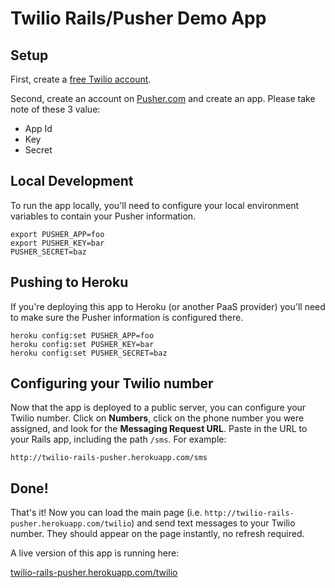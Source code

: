 # Twilio Rails/Pusher Demo App

## Setup

First, create a [free Twilio account](http://twilio.com/try-twilio).

Second, create an account on [Pusher.com](http://pusher.com) and create an app. Please take note of these 3 value:

* App Id
* Key
* Secret

## Local Development

To run the app locally, you'll need to configure your local environment variables to contain your Pusher information. 

```
export PUSHER_APP=foo
export PUSHER_KEY=bar
PUSHER_SECRET=baz
```

## Pushing to Heroku

If you're deploying this app to Heroku (or another PaaS provider) you'll need to make sure the Pusher information is configured there.

```
heroku config:set PUSHER_APP=foo
heroku config:set PUSHER_KEY=bar
heroku config:set PUSHER_SECRET=baz
```

## Configuring your Twilio number

Now that the app is deployed to a public server, you can configure your Twilio number. Click on **Numbers**, click on the phone number you were assigned, and look for the **Messaging Request URL**. Paste in the URL to your Rails app, including the path `/sms`. For example:

`http://twilio-rails-pusher.herokuapp.com/sms`

## Done!

That's it! Now you can load the main page (i.e. `http://twilio-rails-pusher.herokuapp.com/twilio`) and send text messages to your Twilio number. They should appear on the page instantly, no refresh required.

A live version of this app is running here:

[twilio-rails-pusher.herokuapp.com/twilio](http://twilio-rails-pusher.herokuapp.com/twilio)

